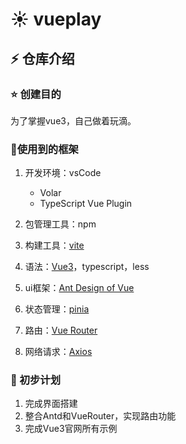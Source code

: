# :sunny: vueplay

## :zap: 仓库介绍

### :star: 创建目的

为了掌握vue3，自己做着玩滴。

### :book:使用到的框架

1. 开发环境：vsCode
   - Volar
   - TypeScript Vue Plugin

2. 包管理工具：npm
3. 构建工具：[vite](https://cn.vitejs.dev/)
4. 语法：[Vue3](https://cn.vuejs.org/)，typescript，less
5. ui框架：[Ant Design of Vue](https://www.antdv.com/docs/vue/introduce-cn)
6. 状态管理：[pinia](https://pinia.vuejs.org/)
7. 路由：[Vue Router](https://router.vuejs.org/zh/)
8. 网络请求：[Axios](https://www.axios-http.cn/)

### :ocean: 初步计划

1. 完成界面搭建
2. 整合Antd和VueRouter，实现路由功能
3. 完成Vue3官网所有示例